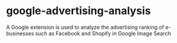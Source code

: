 # google-advertising-analysis
A Google extension is used to analyze the advertising ranking of e-businesses such as Facebook and Shopify in Google Image Search
